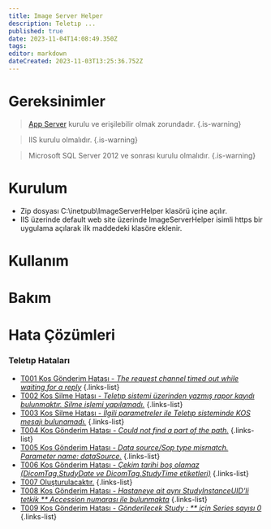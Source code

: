```yaml
---
title: Image Server Helper
description: Teletıp ...
published: true
date: 2023-11-04T14:08:49.350Z
tags: 
editor: markdown
dateCreated: 2023-11-03T13:25:36.752Z
---
```


# Gereksinimler
> [App Server](/Uygulamalar/AppServer) kurulu ve erişilebilir olmak zorundadır.
{.is-warning}

> IIS kurulu olmalıdır.
{.is-warning}

> Microsoft SQL Server 2012 ve sonrası kurulu olmalıdır.
{.is-warning}


# Kurulum

- Zip dosyası C:\inetpub\ImageServerHelper klasörü içine açılır.
- IIS üzerinde default web site üzerinde ImageServerHelper isimli https bir uygulama açılarak ilk maddedeki klasöre eklenir.

# Kullanım
# Bakım
# Hata Çözümleri

### Teletıp Hataları

- [T001 Kos Gönderim Hatası - *The request channel timed out while waiting for a reply*](/Hatalar/T001)
{.links-list}
- [T002 Kos Silme Hatası - *Teletıp sistemi üzerinden yazmış rapor kayıdı bulunmaktır. Silme işlemi yapılamadı.*](/Hatalar/T002)
{.links-list}
- [T003 Kos Silme Hatası - *İlgili parametreler ile Teletıp sisteminde KOS mesajı bulunamadı.*](/Hatalar/T003)
{.links-list}
- [T004 Kos Gönderim Hatası - *Could not find a part of the path.*](/Hatalar/T004)
{.links-list}
- [T005 Kos Gönderim Hatası - *Data source/Sop type mismatch. Parameter name: dataSource.*](/Hatalar/T005)
{.links-list}
- [T006 Kos Gönderim Hatası - *Çekim tarihi boş olamaz (DicomTag.StudyDate ve DicomTag.StudyTime etiketleri)*](/Hatalar/T006)
{.links-list}
- [T007 Oluşturulacaktır.](/Hatalar/T007)
{.links-list}
- [T008 Kos Gönderim Hatası - *Hastaneye ait aynı StudyInstanceUID'li tetkik ** Accession numarası ile bulunmakta*](/Hatalar/T008)
{.links-list}
- [T009 Kos Gönderim Hatası - *Gönderilecek Study : ** için Series sayısı 0*](/Hatalar/T009)
{.links-list}


